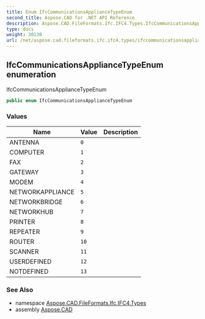 ```yaml
---
title: Enum IfcCommunicationsApplianceTypeEnum
second_title: Aspose.CAD for .NET API Reference
description: Aspose.CAD.FileFormats.Ifc.IFC4.Types.IfcCommunicationsApplianceTypeEnum enum. IfcCommunicationsApplianceTypeEnum
type: docs
weight: 30130
url: /net/aspose.cad.fileformats.ifc.ifc4.types/ifccommunicationsappliancetypeenum/
---
```

## IfcCommunicationsApplianceTypeEnum enumeration

IfcCommunicationsApplianceTypeEnum

```csharp
public enum IfcCommunicationsApplianceTypeEnum
```

### Values

| Name | Value | Description |
| --- | --- | --- |
| ANTENNA | `0` |  |
| COMPUTER | `1` |  |
| FAX | `2` |  |
| GATEWAY | `3` |  |
| MODEM | `4` |  |
| NETWORKAPPLIANCE | `5` |  |
| NETWORKBRIDGE | `6` |  |
| NETWORKHUB | `7` |  |
| PRINTER | `8` |  |
| REPEATER | `9` |  |
| ROUTER | `10` |  |
| SCANNER | `11` |  |
| USERDEFINED | `12` |  |
| NOTDEFINED | `13` |  |

### See Also

* namespace [Aspose.CAD.FileFormats.Ifc.IFC4.Types](../../aspose.cad.fileformats.ifc.ifc4.types/)
* assembly [Aspose.CAD](../../)


